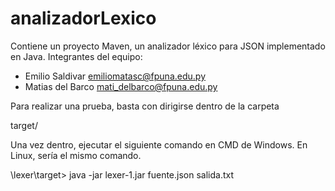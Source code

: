 # analizadorLexico
Contiene un proyecto Maven, un analizador léxico para JSON implementado en Java.
Integrantes del equipo:

- Emilio Saldivar emiliomatasc@fpuna.edu.py
- Matias del Barco mati_delbarco@fpuna.edu.py

Para realizar una prueba, basta con dirigirse dentro de la carpeta

target/

Una vez dentro, ejecutar el siguiente comando en CMD de Windows. En Linux, sería el mismo comando.

\lexer\target> java -jar lexer-1.jar fuente.json salida.txt
